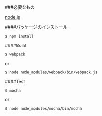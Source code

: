 ###必要なもの

[node.js](http://nodejs.org)

####パッケージのインストール

`$ npm install`

####Build

`$ webpack`

or

`$ node node_modules/webpack/bin/webpack.js`

####Test

`$ mocha`

or

`$ node node_modules/mocha/bin/mocha`
